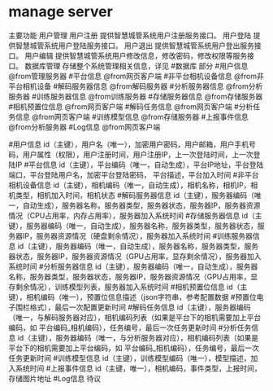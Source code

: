 # manage server
主要功能
    用户管理
        用户注册
            提供智慧城管系统用户注册服务接口。
        用户登陆
            提供智慧城管系统用户登陆服务接口。
        用户退出
            提供智慧城管系统用户登出服务接口。
        用户编辑
            提供智慧城管系统用户修改信息，修改密码，修改权限等服务接口。
    数据库管理
        存储整个系统管理相关信息，详见 #数据库 部分
        #用户信息 @from管理服务器
        #平台信息 @from网页客户端
        #非平台相机设备信息 @from非平台相机设备
        #解码服务器信息 @from解码服务器
        #分析服务器信息 @from分析服务器
        #训练服务器信息 @from训练服务器
        #存储服务器信息 @from存储服务器
        #相机预置位信息 @from网页客户端
        #解码任务信息 @from网页客户端
        #分析任务信息 @from网页客户端
        #训练模型信息 @from存储服务器
        #上报事件信息 @from分析服务器
        #Log信息 @from网页客户端

#用户信息
id（主键），用户名（唯一），加密用户密码，用户邮箱，用户手机号码，用户属性（权限），用户注册时间，用户注册IP，上一次登陆时间，上一次登陆IP
#平台信息
id（主键），平台编码（唯一，自动生成），平台IP地址，平台登陆端口，平台登陆用户名，加密平台登陆密码， 平台描述，平台加入时间
#非平台相机设备信息
id（主键），相机编码（唯一，自动生成），相机名称，相机IP，相机类型，相机加入时间，相机状态
#解码服务器信息
id（主键），服务器编码（唯一，自动生成），服务器名称，服务器类型，服务器状态，服务器IP，服务器资源情况（CPU占用率，内存占用率），服务器加入系统时间
#存储服务器信息
id（主键），服务器编码（唯一，自动生成），服务器名称，服务器类型，服务器状态，服务器IP，服务器资源情况（硬盘剩余情况），服务器加入系统时间
#训练服务器信息
id（主键），服务器编码（唯一，自动生成），服务器名称，服务器类型，服务器状态，服务器IP，服务器资源情况（GPU占用率，显存剩余情况），服务器加入系统时间
#分析服务器信息
id（主键），服务器编码（唯一，自动生成），服务器名称，服务器类型，服务器状态，服务器IP，服务器资源情况（GPU占用率，显存剩余情况），训练模型列表，服务器加入系统时间
#相机预置位信息
id（主键），相机编码（唯一），预置位信息描述（json字符串，参考配置数据 #预置位电子围栏格式），最后一次配置更新时间
#解码任务信息
id（主键），服务器编码（唯一，与解码服务器对应），相机编码列表（如果是平台下的相机需要加上平台编码，如 平台编码_相机编码），任务编号，最后一次任务更新时间
#分析任务信息
id（主键），服务器编码（唯一，与分析服务器对应），相机编码列表（如果是平台下的相机需要加上平台编码，如 平台编码_相机编码），任务编号，最后一次任务更新时间
#训练模型信息
id（主键），训练模型编码（唯一），模型描述，加入系统时间
#上报事件信息
id（主键，唯一），相机编码，事件类型，上报时间，存储图片地址
#Log信息
待议